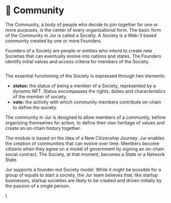 # 👫 Community

The Community, a body of people who decide to join together for one or more purposes, is the center of every organizational form. The basic form of the Community in Jur is called a Society. A Society is a Web-3 based community created by one or more Founders.

Founders of a Society are people or entities who intend to create new Societies that can eventually evolve into nations and states. The Founders identify initial values and access criteria for members of the Society.

<figure><img src="https://lh4.googleusercontent.com/uGYWGg-xai5Qfi2mE4k0HPwbLZDV4jWRein976Uc_dyCJdC7ZbTdBBdedFQE2n3dsGyZm7p5cCc3FJ5Je2_hKzfyBZYUV-dF3FQK0TdLNxtq4WElqLmdT8XqCuLKpqENsVi8dXoBwtdmj233RlNqLNQ3K2j9o7frV7XXOzgHoHj2KgrPvrSoGrWeOTU4wQ" alt=""><figcaption></figcaption></figure>

The essential functioning of the Society is expressed through two elements:

* **status:** the status of being a member of a Society, represented by a dynamic NFT. Status encompasses the rights, duties and characteristics of the member of society.
* **vote:** the activity with which community members contribute on-chain to define the society.

The community in Jur is designed to allow members of a community, before organizing themselves for action, to define their own heritage of values and create an on-chain history together.

The module is based on the idea of a New Citizenship Journey. Jur enables the creation of communities that can evolve over time. Members become citizens when they agree on a model of government by signing an on-chain social contract. The Society, at that moment, becomes a State or a Network State.

Jur supports a founder-led Society model. While it might be possible for a group of equals to start a society, the Jur team believes that, like startup businesses, startup societies are likely to be created and driven initially by the passion of a single person.

\
